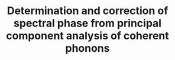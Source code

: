 ---
layout: default
title: Determination and correction of spectral phase from principal component analysis of coherent phonons
authors: Emmanuel, B Amuah, Khalid M Siddiqui, <b>Maurizio Monti</b>, Allan S Johnson, Simon E Wall.
publication: Optics Express
year: 2024
number: 8
doi: https://doi.org/10.1364/OE.514141
---